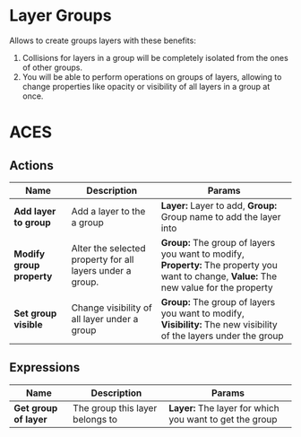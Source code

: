 # Layer Groups

Allows to create groups layers with these benefits: 

1. Collisions for layers in a group will be completely isolated from the ones of other groups. 
2. You will be able to perform operations on groups of layers, allowing to change properties like opacity or visibility of all layers in a group at once.

# ACES

## Actions

| Name | Description | Params |
|------|-------------|--------|
| **Add layer to group** | Add a layer to the a group | **Layer:** Layer to add, **Group:** Group name to add the layer into |
| **Modify group property** | Alter the selected property for all layers under a group. | **Group:** The group of layers you want to modify, **Property:** The property you want to change, **Value:** The new value for the property |
| **Set group visible** | Change visibility of all layer under a group | **Group:** The group of layers you want to modify, **Visibility:** The new visibility of the layers under the group |

## Expressions

| Name | Description | Params |
|------|-------------|--------|
| **Get group of layer** | The group this layer belongs to | **Layer:** The layer for which you want to get the group |
